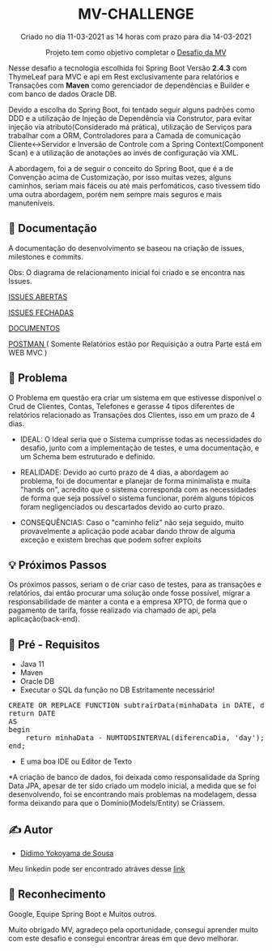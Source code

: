 <h1 align="center">MV-CHALLENGE</h1>

<p align="center">Criado no dia 11-03-2021 as 14 horas com prazo para dia 14-03-2021</p>
<p align="center">Projeto tem como objetivo completar o <a href="https://drive.google.com/drive/folders/1uNhhIcLIA7ly8FgMG4UZRcshwetLxcKo?usp=sharing">Desafio da MV</a>
</br>

Nesse desafio a tecnologia escolhida foi Spring Boot Versão <b>2.4.3</b> com ThymeLeaf para MVC e api em Rest exclusivamente para relatórios e Transações
com <b>Maven</b> como gerenciador de dependências e Builder e com banco de dados Oracle DB.

Devido a escolha do Spring Boot, foi tentado seguir alguns padrões como DDD e a utilização de Injeção de Dependência via Construtor, 
para evitar injeção via atributo(Considerado má prática), utilização de Serviços para trabalhar com a ORM, Controladores para a Camada de comunicação Cliente<->Servidor
e Inversão de Controle com a Spring Context(Component Scan) e a utilização de anotações ao invés de configuração via XML.

A abordagem, foi a de seguir o conceito do Spring Boot, que é a de Convenção acima de Customização, por isso muitas vezes, alguns caminhos,
seriam mais fáceis ou até mais perfomáticos, caso tivessem tido uma outra abordagem, porém nem sempre mais seguros e mais manuteníveis.

## 📝 Documentação

A documentação do desenvolvimento se baseou na criação de issues, milestones e commits.

Obs: O diagrama de relacionamento inicial foi criado e se encontra nas Issues.

<a href="https://github.com/TicoYk/mv-challenge/issues?q=is%3Aopen+is%3Aissue">ISSUES ABERTAS</a>

<a href="https://github.com/TicoYk/mv-challenge/issues?q=is%3Aissue+is%3Aclosed">ISSUES FECHADAS</a>

<a href="https://drive.google.com/drive/u/0/folders/1uNhhIcLIA7ly8FgMG4UZRcshwetLxcKo"> DOCUMENTOS </a>

<a href="https://www.getpostman.com/collections/19d0f155421e8eb35102"> POSTMAN </a>
( Somente Relatórios estão por Requisição a outra Parte está em WEB MVC )

## 🧐 Problema <a name = "problem_statement"></a>

O Problema em questão era criar um sistema em que estivesse disponível o Crud de Clientes, Contas, Telefones e gerasse 4 tipos diferentes 
de relatórios relacionado as Transações dos Clientes, isso em um prazo de 4 dias.

- IDEAL: O Ideal seria que o Sistema cumprisse todas as necessidades do desafio, junto com a implementação de testes, e uma documentação,
e um Schema bem estruturado e definido.

- REALIDADE: Devido ao curto prazo de 4 dias, a abordagem ao problema, foi de documentar e planejar de forma minimalista e muita "hands on",
acredito que o sistema corresponda com as necessidades de forma que seja possível o sistema funcionar, porém alguns tópicos foram negligenciados ou 
descartados devido ao curto prazo.

- CONSEQUÊNCIAS: Caso o "caminho feliz" não seja seguido, muito provavelmente a aplicação pode acabar dando throw de alguma exceção e
existem brechas que podem sofrer exploits

## 💡 Próximos Passos <a name = "idea"></a>

Os próximos passos, seriam o de criar caso de testes, para as transações e relatórios, dai então procurar uma solução onde fosse possível,
migrar a responsabilidade de manter a conta e a empresa XPTO, de forma que o pagamento de tarifa, fosse realizado via chamado de api, pela 
aplicação(back-end).

## 🏁 Pré - Requisitos <a name = "getting_started"></a>

- Java 11
- Maven
- Oracle DB
- Executar o SQL da função no DB
Estritamente necessário!
<pre>
CREATE OR REPLACE FUNCTION subtrairData(minhaData in DATE, diferencaDia in number)
return DATE
AS
begin
    return minhaData - NUMTODSINTERVAL(diferencaDia, 'day');
end;
</pre>
- E uma boa IDE ou Editor de Texto

*A criação de banco de dados, foi deixada como responsalidade da Spring Data JPA,
apesar de ter sido criado um modelo inicial, a medida que se foi desenvolvendo, foi se 
encontrando mais problemas na modelagem, dessa forma deixando para que o Domínio(Models/Entity) 
se Criassem.

## ✍️ Autor

- [Dídimo Yokoyama de Sousa](https://github.com/ticoyk)

Meu linkedin pode ser encontrado atráves desse <a href="https://www.linkedin.com/in/d%C3%ADdimo-yokoyama-de-sousa-6a09ab13b/">link</a>

## 🎉 Reconhecimento

Google, Equipe Spring Boot e Muitos outros.

Muito obrigado MV, agradeço pela oportunidade, consegui aprender muito com este desafio e consegui encontrar áreas em que devo melhorar.
